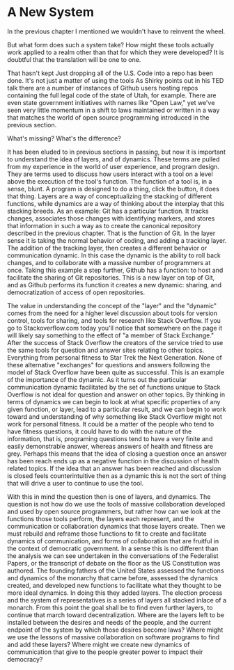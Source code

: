 # A New System

In the previous chapter I mentioned we wouldn't have to reinvent the wheel. 


But what form does such a system take? How might these tools actually work applied to a realm other than that for which they were developed? It is doubtful that the translation will be one to one. 

That hasn't kept Just dropping all of the U.S. Code into a repo has been done. It's not just a matter of using the tools As Shirky points out in his TED talk there are a number of instances of Github users hosting repos containing the full legal code of the state of Utah, for example. There are even state government initiatives with names like "Open Law," yet we've seen very little momentum in a shift to laws maintained or written in a way that matches the world of open source programming introduced in the previous section.

What's missing? What's the difference?

It has been eluded to in previous sections in passing, but now it is important to understand the idea of layers, and of dynamics. These terms are pulled from my experience in the world of user experience, and program design. They are terms used to discuss how users interact with a tool on a level above the execution of the tool's function. The function of a tool is, in a sense, blunt. A program is designed to do a thing, click the button, it does that thing. Layers are a way of conceptualizing the stacking of different functions, while dynamics are a way of thinking about the interplay that this stacking breeds. As an example: Git has a particular function. It tracks changes, associates those changes with identifying markers, and stores that information in such a way as to create the canonical repository described in the previous chapter. That is the function of Git. In the layer sense it is taking the normal behavior of coding, and adding a tracking layer. The addition of the tracking layer, then creates a different behavior or communication dynamic. In this case the dynamic is the ability to roll back changes, and to collaborate with a massive number of programmers at once. Taking this example a step further, Github has a function: to host and facilitate the sharing of Git repositories. This is a new layer on top of Git, and as Github performs its function it creates a new dynamic: sharing, and democratization of access of open repositories.

The value in understanding the concept of the "layer" and the "dynamic" comes from the need for a higher level discussion about tools for version control, tools for sharing, and tools for research like Stack Overflow. If you go to Stackoverflow.com today you'll notice that somewhere on the page it will likely say something to the effect of "a member of Stack Exchange." After the success of Stack Overflow the creators of the service tried to use the same tools for question and answer sites relating to other topics. Everything from personal fitness to Star Trek the Next Generation. None of these alternative "exchanges" for questions and answers following the model of Stack Overflow have been quite as successful. This is an example of the importance of the dynamic. As it turns out the particular communication dynamic facilitated by the set of functions unique to Stack Overflow is not ideal for question and answer on other topics. By thinking in terms of dynamics we can begin to look at what specific properties of any given function, or layer, lead to a particular result, and we can begin to work toward and understanding of why something like Stack Overflow might not work for personal fitness. It could be a matter of the people who tend to have fitness questions, it could have to do with the nature of the information, that is, programing questions tend to have a very finite and easily demonstrable answer, whereas answers of health and fitness are grey. Perhaps this means that the idea of closing a question once an answer has been reach ends up as a negative function in the discussion of health related topics. If the idea that an answer has been reached and discussion is closed feels counterintuitive then as a dynamic this is not the sort of thing that will drive a user to continue to use the tool.

With this in mind the question then is one of layers, and dynamics. The question is not how do we use the tools of massive collaboration developed and used by open source programmers, but rather how can we look at the functions those tools perform, the layers each represent, and the communication or collaboration dynamics that those layers create. Then we must rebuild and reframe those functions to fit to create and facilitate dynamics of communication, and forms of collaboration that are fruitful in the context of democratic government. In a sense this is no different than the analysis we can see undertaken in the conversations of the Federalist Papers, or the transcript of debate on the floor as the US Constitution was authored. The founding fathers of the United States assessed the functions and dynamics of the monarchy that came before, assessed the dynamics created, and developed new functions to facilitate what they thought to be more ideal dynamics. In doing this they added layers. The election process and the system of representatives is a series of layers all stacked inlace of a monarch. From this point the goal shall be to find even further layers, to continue that march toward decentralization. Where are the layers left to be installed between the desires and needs of the people, and the current endpoint of the system by which those desires become laws? Where might we use the lessons of massive collaboration on software programs to find and add these layers? Where might we create new dynamics of communication that give to the people greater power to impact their democracy?